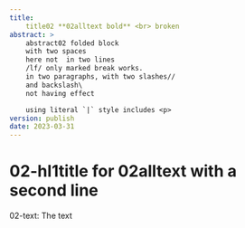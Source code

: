 ```yaml
---
title: 
    title02 **02alltext bold** <br> broken 
abstract: >
    abstract02 folded block
    with two spaces  
    here not  in two lines
    /lf/ only marked break works. 
    in two paragraphs, with two slashes//
    and backslash\ 
    not having effect

    using literal `|` style includes <p> 
version: publish
date: 2023-03-31
---
```


# 02-hl1title for **02alltext** with a <br> second line
02-text: The text  

 
